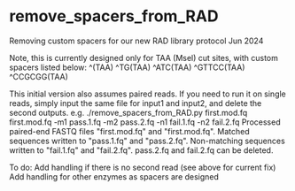 # remove_spacers_from_RAD
Removing custom spacers for our new RAD library protocol Jun 2024

Note, this is currently designed only for TAA (Msel) cut sites, with custom spacers listed below:
^(TAA)
^TG(TAA)
^ATC(TAA)
^GTTCC(TAA)
^CCGCGG(TAA)

This initial version also assumes paired reads.  If you need to run it on single reads, simply input the same file for input1 and input2, and delete the second outputs.  e.g.
./remove_spacers_from_RAD.py first.mod.fq first.mod.fq -m1 pass.1.fq -m2 pass.2.fq -n1 fail.1.fq -n2 fail.2.fq
   Processed paired-end FASTQ files "first.mod.fq" and "first.mod.fq". Matched sequences written to "pass.1.fq" and "pass.2.fq". Non-matching sequences written to "fail.1.fq" and "fail.2.fq".
   pass.2.fq and fail.2.fq can be deleted.

To do:
Add handling if there is no second read (see above for current fix)
Add handling for other enzymes as spacers are designed

